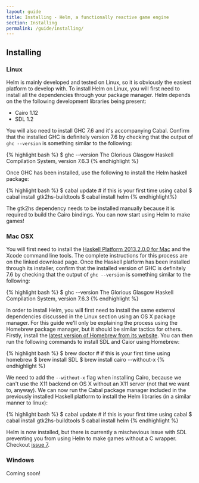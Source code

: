 ```yaml
---
layout: guide
title: Installing - Helm, a functionally reactive game engine
section: Installing
permalink: /guide/installing/
---
```


## Installing

### Linux

Helm is mainly developed and tested on Linux, so it is obviously the easiest
platform to develop with. To install Helm on Linux, you will first need to
install all the dependencies through your package manager. Helm depends
on the the following development libraries being present:

* Cairo 1.12
* SDL 1.2

You will also need to install GHC 7.6 and it's accompanying Cabal. Confirm that
the installed GHC is definitely version 7.6 by checking that the output of
`ghc --version` is something similar to the following:

{% highlight bash %}
$ ghc --version
The Glorious Glasgow Haskell Compilation System, version 7.6.3
{% endhighlight %}

Once GHC has been installed, use the following to install the Helm haskell package:

{% highlight bash %}
$ cabal update # if this is your first time using cabal
$ cabal install gtk2hs-buildtools
$ cabal install helm
{% endhighlight%}

The gtk2hs dependency needs to be installed manually because it is required to build
the Cairo bindings. You can now start using Helm to make games!

### Mac OSX

You will first need to install the [Haskell Platform 2013.2.0.0 for Mac](http://www.haskell.org/platform/mac.html)
and the Xcode command line tools. The complete instructions for this process are on the linked download page. Once
the Haskell platform has been installed through its installer, confirm that the installed version of GHC
is definitely 7.6 by checking that the output of `ghc --version` is something similar to the following:

{% highlight bash %}
$ ghc --version
The Glorious Glasgow Haskell Compilation System, version 7.6.3
{% endhighlight %}

In order to install Helm, you will first need to install the same external dependencies discussed
in the Linux section using an OS X package manager. For this guide we'll only be explaining the process
using the Homebrew package manager, but it should be similar tactics for others. Firstly, install
the [latest version of Homebrew from its website](http://brew.sh). You can then run the following
commands to install SDL and Caior using Homebrew:

{% highlight bash %}
$ brew doctor # if this is your first time using homebrew
$ brew install SDL
$ brew install cairo --without-x
{% endhighlight %}

We need to add the `--without-x` flag when installing Cairo, because we can't use the X11 backend
on OS X without an X11 server (not that we want to, anyway). We can now run the Cabal package manager
included in the previously installed Haskell platform to install the Helm libraries (in a similar
manner to linux):

{% highlight bash %}
$ cabal update # if this is your first time using cabal
$ cabal install gtk2hs-buildtools
$ cabal install helm
{% endhighlight %}

Helm is now installed, but there is currently a mischevious issue with SDL preventing you from
using Helm to make games without a C wrapper. Checkout [issue 7](https://github.com/z0w0/helm/issues/7).

### Windows

Coming soon!
